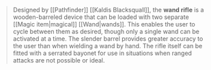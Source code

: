 > Designed by [[Pathfinder]] [[Kaldis Blacksquall]], the **wand rifle** is a wooden-barreled device that can be loaded with two separate [[Magic item|magical]] [[Wand|wands]]. This enables the user to cycle between them as desired, though only a single wand can be activated at a time. The slender barrel provides greater accuracy to the user than when wielding a wand by hand. The rifle itself can be fitted with a serrated bayonet for use in situations when ranged attacks are not possible or ideal.







